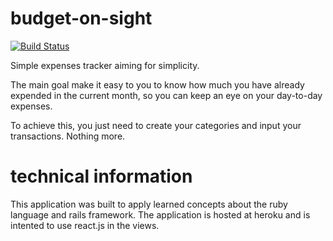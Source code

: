 # budget-on-sight

[![Build Status](https://semaphoreci.com/api/v1/projects/8d5d1cac-039e-4ca3-87f1-aa63fcf9140f/460280/badge.svg)](https://semaphoreci.com/bjornnborg/budget-on-sight)

Simple expenses tracker aiming for simplicity. 

The main goal make it easy to you to know how much you have already expended in the current month, so you can keep an eye on your day-to-day expenses.

To achieve this, you just need to create your categories and input your transactions. Nothing more.

# technical information

This application was built to apply learned concepts about the ruby language and rails framework.
The application is hosted at heroku and is intented to use react.js in the views.
